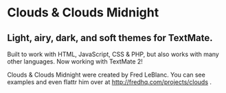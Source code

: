 Clouds & Clouds Midnight
======
Light, airy, dark, and soft themes for TextMate.
------------------------------------

Built to work with HTML, JavaScript, CSS & PHP, but also works with many other languages. Now working with TextMate 2!

Clouds & Clouds Midnight were created by Fred LeBlanc. You can see examples and even flattr him over at http://fredhq.com/projects/clouds .
